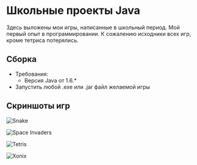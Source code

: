 # Школьные проекты Java
Здесь выложены мои игры, написанные в школьный период. Мой первый опыт в программировании. К сожалению исходники всех игр, кроме тетриса потерялись.

## Сборка
- Требования:
    - Версия Java от 1.6.*
- Запустить любой .exe или .jar файл желаемой игры

## Скриншоты игр
![Snake](https://i.postimg.cc/pT072HKh/Snake.png)

![Space Invaders](https://i.postimg.cc/YSCZT0WK/Space-Invaders.png)

![Tetris](https://i.postimg.cc/02Ctxxx8/Tetris.png)

![Xonix](https://i.postimg.cc/GpTJB10T/Xonix.png)
